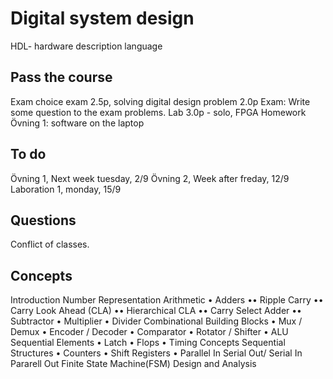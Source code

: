 # Digital system design

HDL- hardware description language


## Pass the course
Exam
choice exam 2.5p, solving digital design problem 2.0p
Exam: Write some question to the exam problems.
Lab 3.0p - solo, FPGA
Homework
Övning 1: software on the laptop

## To do

Övning 1, Next week tuesday, 2/9
Övning 2, Week after freday, 12/9
Laboration 1, monday, 15/9


## Questions
Conflict of classes.


## Concepts
Introduction
Number Representation
Arithmetic
• Adders
••  Ripple Carry
••  Carry Look Ahead (CLA)
••  Hierarchical CLA
••  Carry Select Adder
••  Subtractor
• Multiplier
• Divider
Combinational Building Blocks
• Mux / Demux
• Encoder / Decoder
• Comparator
• Rotator / Shifter
• ALU
Sequential Elements
• Latch
• Flops
• Timing Concepts
Sequential Structures
• Counters
• Shift Registers
• Parallel In Serial Out/ Serial In Pararell Out
Finite State Machine(FSM) Design and Analysis

